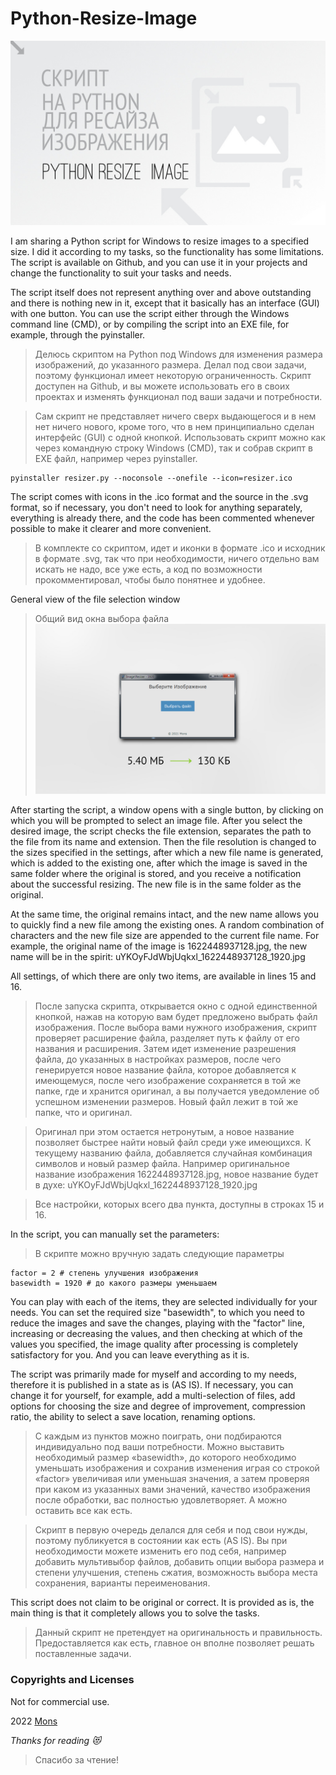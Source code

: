 # Python-Resize-Image

![Python-Resize-Image](https://github.com/blyamur/Python-Resize-Image/blob/main/hello.jpg)

I am sharing a Python script for Windows to resize images to a specified size. I did it according to my tasks, so the functionality has some limitations. The script is available on Github, and you can use it in your projects and change the functionality to suit your tasks and needs.

The script itself does not represent anything over and above outstanding and there is nothing new in it, except that it basically has an interface (GUI) with one button. You can use the script either through the Windows command line (CMD), or by compiling the script into an EXE file, for example, through the pyinstaller.


>Делюсь скриптом на Python под Windows для изменения размера изображений, до указанного размера. Делал под свои задачи, поэтому функционал имеет некоторую ограниченность. Скрипт доступен на Github, и вы можете использовать его в своих проектах и изменять функционал под ваши задачи и потребности.

>Сам скрипт не представляет ничего сверх выдающегося и в нем нет ничего нового, кроме того, что в нем принципиально сделан интерфейс (GUI) с одной кнопкой. Использовать скрипт можно как через командную строку Windows (CMD), так и собрав скрипт в EXE файл, например через pyinstaller.


```
pyinstaller resizer.py --noconsole --onefile --icon=resizer.ico
```


The script comes with icons in the .ico format and the source in the .svg format, so if necessary, you don't need to look for anything separately, everything is already there, and the code has been commented whenever possible to make it clearer and more convenient. 

>В комплекте со скриптом, идет и иконки в формате .ico и исходник в формате .svg, так что при необходимости, ничего отдельно вам искать не надо, все уже есть, а код по возможности прокомментировал, чтобы было понятнее и удобнее.


General view of the file selection window
> Общий вид окна выбора файла
![Python-Resize-Image](https://github.com/blyamur/Python-Resize-Image/blob/main/example%20window.jpg)

After starting the script, a window opens with a single button, by clicking on which you will be prompted to select an image file. After you select the desired image, the script checks the file extension, separates the path to the file from its name and extension. Then the file resolution is changed to the sizes specified in the settings, after which a new file name is generated, which is added to the existing one, after which the image is saved in the same folder where the original is stored, and you receive a notification about the successful resizing. The new file is in the same folder as the original.

At the same time, the original remains intact, and the new name allows you to quickly find a new file among the existing ones. A random combination of characters and the new file size are appended to the current file name. For example, the original name of the image is 1622448937128.jpg, the new name will be in the spirit: uYKOyFJdWbjUqkxl_1622448937128_1920.jpg

All settings, of which there are only two items, are available in lines 15 and 16.

> После запуска скрипта, открывается окно с одной единственной кнопкой, нажав на которую вам будет предложено выбрать файл изображения. После выбора вами нужного изображения, скрипт проверяет расширение файла, разделяет путь к файлу от его названия и расширения. Затем идет изменение разрешения файла, до указанных в настройках размеров, после чего генерируется новое название файла, которое добавляется к имеющемуся, после чего изображение сохраняется в той же папке, где и хранится оригинал, а вы получается уведомление об успешном изменении размеров. Новый файл лежит в той же папке, что и оригинал.

> Оригинал при этом остается нетронутым, а новое название позволяет быстрее найти новый файл среди уже имеющихся. К текущему названию файла, добавляется случайная комбинация символов и новый размер файла. Например оригинальное название изображения 1622448937128.jpg, новое название будет в духе: uYKOyFJdWbjUqkxl_1622448937128_1920.jpg

> Все настройки, которых всего два пункта, доступны в строках 15 и 16.

In the script, you can manually set the parameters:
> В скрипте можно вручную задать следующие параметры

```
factor = 2 # степень улучшения изображения
basewidth = 1920 # до какого размеры уменьшаем
```

You can play with each of the items, they are selected individually for your needs. You can set the required size "basewidth", to which you need to reduce the images and save the changes, playing with the "factor" line, increasing or decreasing the values, and then checking at which of the values ​​you specified, the image quality after processing is completely satisfactory for you. And you can leave everything as it is.

The script was primarily made for myself and according to my needs, therefore it is published in a state as is (AS IS). If necessary, you can change it for yourself, for example, add a multi-selection of files, add options for choosing the size and degree of improvement, compression ratio, the ability to select a save location, renaming options.

>С каждым из пунктов можно поиграть, они подбираются индивидуально под ваши потребности. Можно выставить необходимый размер «basewidth», до которого необходимо уменьшать изображения и сохранив изменения играя со строкой «factor» увеличивая или уменьшая значения, а затем проверяя при каком из указанных вами значений, качество изображения после обработки, вас полностью удовлетворяет. А можно оставить все как есть.

>Скрипт в первую очередь делался для себя и под свои нужды, поэтому публикуется в состоянии как есть (AS IS). Вы при необходимости можете изменить его под себя, например добавить мультивыбор файлов, добавить опции выбора размера и степени улучшения, степень сжатия, возможность выбора места сохранения, варианты переименования.


This script does not claim to be original or correct. It is provided as is, the main thing is that it completely allows you to solve the tasks.
> Данный скрипт не претендует на оригинальность и правильность. Предоставляется как есть, главное он вполне позволяет решать поставленные задачи.

### Copyrights and Licenses
Not for commercial use.

2022  [Mons](https://blog.mons.ws)


<!--
### Did you find this useful?!
> Вы нашли это  полезным ?!

Happy to hear that :) *If You want to help me, you can buy me a cup of cup of coffee ( [yoomoney](https://yoomoney.ru/to/41001158104834) or [PayPal](https://paypal.me/enkonu) or [ko-fi](https://ko-fi.com/W7W460SQ3) )*

> Рад это слышать :) Если вы хотите мне помочь, вы можете угостить меня чашкой кофе
 -->

*Thanks for reading :heart_eyes_cat:*
> Спасибо за чтение!

